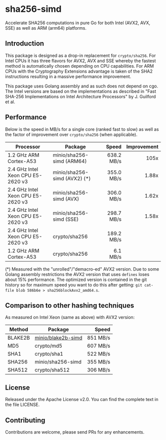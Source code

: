 # sha256-simd

Accelerate SHA256 computations in pure Go for both Intel (AVX2, AVX, SSE) as well as ARM (arm64) platforms.

## Introduction

This package is designed as a drop-in replacement for `crypto/sha256`. For Intel CPUs it has three flavors for AVX2, AVX and SSE whereby the fastest method is automatically chosen depending on CPU capabilities. For ARM CPUs with the Cryptography Extensions advantage is taken of the SHA2 instructions resulting in a massive performance improvement.

This package uses Golang assembly and as such does not depend on cgo. The Intel versions are based on the implementations as described in "Fast SHA-256 Implementations on Intel Architecture Processors" by J. Guilford et al.

## Performance

Below is the speed in MB/s for a single core (ranked fast to slow) as well as the factor of improvement over `crypto/sha256` (when applicable).

| Processor                         | Package                      |       Speed | Improvement |
| --------------------------------- | ---------------------------- | -----------:| -----------:|
| 1.2 GHz ARM Cortex-A53            | minio/sha256-simd (ARM64)    |  638.2 MB/s |        105x |
| 2.4 GHz Intel Xeon CPU E5-2620 v3 | minio/sha256-simd (AVX2) (*) |  355.0 MB/s |       1.88x |
| 2.4 GHz Intel Xeon CPU E5-2620 v3 | minio/sha256-simd (AVX)      |  306.0 MB/s |       1.62x |
| 2.4 GHz Intel Xeon CPU E5-2620 v3 | minio/sha256-simd (SSE)      |  298.7 MB/s |       1.58x |
| 2.4 GHz Intel Xeon CPU E5-2620 v3 | crypto/sha256                |  189.2 MB/s |             |
| 1.2 GHz ARM Cortex-A53            | crypto/sha256                |    6.1 MB/s |             |

(*) Measured with the "unrolled"/"demacro-ed" AVX2 version. Due to some Golang assembly restrictions the AVX2 version that uses `defines` loses about 15% performance. The optimized version is contained in the git history so for maximum speed you want to do this after getting: `git cat-file blob 586b6e > sha256blockAvx2_amd64.s`.
 
## Comparison to other hashing techniques

As measured on Intel Xeon (same as above) with AVX2 version:

| Method  | Package            |    Speed |
| ------- | -------------------| --------:|
| BLAKE2B | [minio/blake2b-simd](https://github.com/minio/blake2b-simd) | 851 MB/s |
| MD5     | crypto/md5         | 607 MB/s |
| SHA1    | crypto/sha1        | 522 MB/s |
| SHA256  | minio/sha256-simd  | 355 MB/s |
| SHA512  | crypto/sha512      | 306 MB/s |

License
-------

Released under the Apache License v2.0. You can find the complete text in the file LICENSE.

Contributing
------------

Contributions are welcome, please send PRs for any enhancements.
